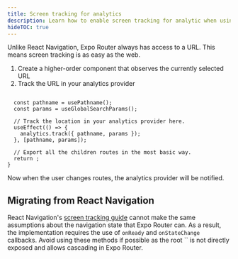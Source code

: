 ```yaml
---
title: Screen tracking for analytics
description: Learn how to enable screen tracking for analytic when using Expo Router.
hideTOC: true
---
```


Unlike React Navigation, Expo Router always has access to a URL. This means screen tracking is as easy as the web.

1. Create a higher-order component that observes the currently selected URL
2. Track the URL in your analytics provider

```tsx app/_layout.tsx

  const pathname = usePathname();
  const params = useGlobalSearchParams();

  // Track the location in your analytics provider here.
  useEffect(() => {
    analytics.track({ pathname, params });
  }, [pathname, params]);

  // Export all the children routes in the most basic way.
  return ;
}
```

Now when the user changes routes, the analytics provider will be notified.

## Migrating from React Navigation

React Navigation's [screen tracking guide](https://reactnavigation.org/docs/screen-tracking/) cannot make the same assumptions about the navigation state that Expo Router can. As a result, the implementation requires the use of `onReady` and `onStateChange` callbacks. Avoid using these methods if possible as the root `` is not directly exposed and allows cascading in Expo Router.
